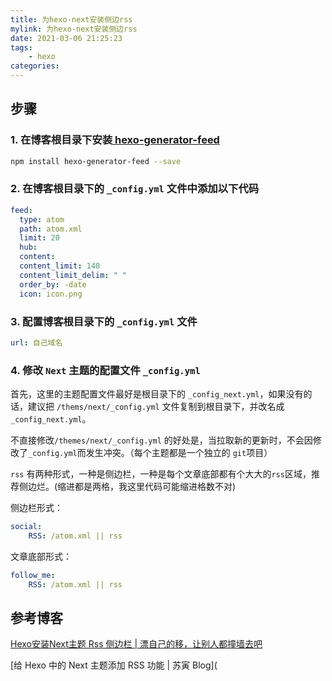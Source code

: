 ```yaml
---
title: 为hexo-next安装侧边rss
mylink: 为hexo-next安装侧边rss
date: 2021-03-06 21:25:23
tags:
	- hexo
categories:
---
```


## 步骤

### 1. 在博客根目录下安装[ hexo-generator-feed](https://github.com/hexojs/hexo-generator-feed)

```sh
npm install hexo-generator-feed --save
```

<!--more-->

### 2. 在博客根目录下的 `_config.yml` 文件中添加以下代码

```yml
feed:
  type: atom
  path: atom.xml
  limit: 20
  hub:
  content:
  content_limit: 140
  content_limit_delim: " "
  order_by: -date
  icon: icon.png
```

### 3. 配置博客根目录下的 `_config.yml` 文件

```yml
url: 自己域名
```

### 4. 修改 `Next` 主题的配置文件 `_config.yml`

首先，这里的主题配置文件最好是根目录下的 `_config_next.yml`，如果没有的话，建议把 `/thems/next/_config.yml` 文件复制到根目录下，并改名成 `_config_next.yml`。

不直接修改`/themes/next/_config.yml` 的好处是，当拉取新的更新时，不会因修改了`_config.yml`而发生冲突。（每个主题都是一个独立的 `git`项目）

`rss` 有两种形式，一种是侧边栏，一种是每个文章底部都有个大大的`rss`区域，推荐侧边烂。(缩进都是两格，我这里代码可能缩进格数不对)

侧边栏形式：

```yml
social:
	RSS: /atom.xml || rss
```

文章底部形式：

```yml
follow_me:
	RSS: /atom.xml || rss
```

## 参考博客

[Hexo安装Next主题 Rss 侧边栏 | 漂自己的移，让别人都撞墙去吧](https://www.gagahappy.com/use-next-theme/)

[给 Hexo 中的 Next 主题添加 RSS 功能 | 苏寅 Blog](